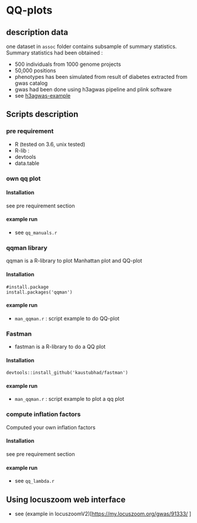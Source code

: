 # QQ-plots 

## description data
one dataset in `assoc` folder contains subsample of summary statistics. 
Summary statistics had been obtained :
* 500 individuals from 1000 genome projects
* 50,000 positions 
* phenotypes has been simulated from result of diabetes extracted from gwas catalog
* gwas had been done using h3agwas pipeline and plink software
* see [h3agwas-example](https://github.com/h3abionet/h3agwas-examples) 


## Scripts description 

### pre requirement
* R (tested on 3.6, unix tested)
* R-lib :
 * devtools
 * data.table

### own qq plot

#### Installation
see pre requirement section

#### example run 
* see `qq_manuals.r` 

### qqman library
qqman is a R-library to plot Manhattan plot and  QQ-plot
#### Installation
```
#install.package
install.packages('qqman')
```
#### example run
* `man_qqman.r` : script example to do QQ-plot

### Fastman
* fastman is a R-library to do a QQ plot

#### Installation

```
devtools::install_github('kaustubhad/fastman')
```

#### example run
* `man_qqman.r` : script example to plot a qq plot


### compute inflation factors

Computed your own inflation factors

#### Installation
see pre requirement section

#### example run 
* see `qq_lambda.r` 


## Using locuszoom web interface
 * see (example in locuszoomV2)[https://my.locuszoom.org/gwas/91333/ ]

